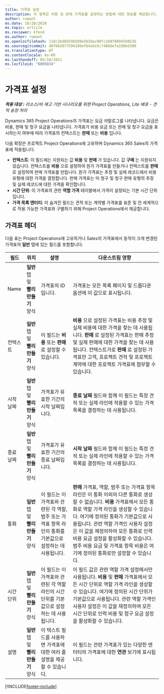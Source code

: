 ```yaml
---
title: 가격표 설정
description: 이 항목은 비용 및 판매 가격표를 설정하는 방법에 대한 정보를 제공합니다.
author: rumant
ms.date: 10/20/2020
ms.topic: article
ms.reviewer: kfend
ms.author: rumant
ms.openlocfilehash: 118c2bd6b59b509e5628ac00fc1607809458853b
ms.sourcegitcommit: 40f68387f594180af64a5e5c748b6efa188bd300
ms.translationtype: HT
ms.contentlocale: ko-KR
ms.lasthandoff: 05/10/2021
ms.locfileid: "6005034"
---
```

# <a name="set-up-price-lists"></a>가격표 설정

_**적용 대상 :** 리소스/비 재고 기반 시나리오를 위한 Project Operations, Lite 배포 - 견적 송장 처리_

Dynamics 365 Project Operations의 가격표는 요금 카탈로그를 나타냅니다. 요금은 비용, 판매 및 청구 요금을 나타냅니다. 가격표가 비용 요금 또는 판매 및 청구 요금을 표시하는지 여부에 따라 가격표의 컨텍스트는 **판매** 또는 **비용** 입니다.

다음 확장은 프로젝트 Project Operations에 고유하며 Dynamics 365 Sales의 가격표에 적용됩니다.

- **컨텍스트**: 이 필드에는 지원되는 값 **비용** 및 **판매** 가 있습니다. 값 **구매** 는 지원되지 않습니다. 컨텍스트를 **비용** 으로 설정하여 원가 가격표를 만들거나 컨텍스트를 **판매** 로 설정하여 판매 가격표를 만듭니다. 원가 가격표는 추정 및 실제 레코드에서 비용 유형에 대한 가격을 결정합니다. 판매 가격표는 미 청구 및 청구 판매 유형의 추정 및 실제 레코드에 대한 가격을 확인합니다.
- **시간 단위**: 이 가격표의 관련 **역할 가격** 테이블에서 가격이 설정되는 기본 시간 단위입니다.
- **가격 목록 엔터티**: 이 숨겨진 필드는 견적 또는 계약별 가격표를 표준 및 전 세계적으로 적용 가능한 가격표와 구별하기 위해 Project Operations에서 제공합니다.

## <a name="price-list-header"></a>가격표 헤더

다음 표는 Project Operations에 고유하거나 Sales의 가격표에서 동작이 크게 변경된 가격표의 **일반** 탭에 있는 필드를 포함합니다.

| 필드 | 위치 | 설명 | 다운스트림 영향 |
| --- | --- | --- | --- |
| Name | **일반** 탭 및 **빨리 만들기** 양식 | 가격표의 ID입니다. | 가격표는 모든 목록 페이지 및 드롭다운 옵션에 이 값으로 표시됩니다.|
| 컨텍스트 | **일반** 탭 및 **빨리 만들기** 양식 | 이 필드는 **비용** 또는 **판매** 로 설정할 수 있습니다. | **비용** 으로 설정된 가격표는 비용 추정 및 실제 비용에 대한 가격을 찾는 데 사용됩니다. **판매** 로 설정된 가격표는 판매 추정 및 실제 판매에 대한 가격을 찾는 데 사용됩니다. 컨텍스트가로 **판매** 로 설정된 가격표만 고객, 프로젝트 견적 및 프로젝트 계약에 대한 프로젝트 가격표에 첨부할 수 있습니다. |
| 시작 날짜 | **일반** 탭 및 **빨리 만들기** 양식 | 가격표가 유효한 기간의 시작 날짜입니다. | **종료 날짜** 필드와 함께 이 필드는 특정 견적 또는 실제 라인에 적용할 수 있는 가격 목록을 결정하는 데 사용됩니다. |
| 종료 날짜 | **일반** 탭 및 **빨리 만들기** 양식 | 가격표가 유효한 기간의 종료 날짜입니다. | **시작 날짜** 필드와 함께 이 필드는 특정 견적 또는 실제 라인에 적용할 수 있는 가격 목록을 결정하는 데 사용됩니다. |
| 통화 | **일반** 탭 및 **빨리 만들기** 양식 | 이 필드는 이 가격표와 관련된 각 역할, 범주 또는 가격표 항목 라인의 통화를 기본값으로 설정하는 데 사용됩니다. | **판매** 가격표, 역할, 범주 또는 가격표 항목 라인은 이 통화 이외의 다른 통화로 생성할 수 없습니다. **비용** 가격표에서 모든 통화로 역할 가격 라인을 생성할 수 있습니다. 여기에 정의된 통화가 기본값으로 사용됩니다. 관련 역할 가격인 사용자 설정은 이 값을 재정의하여 모든 통화로 인력 비용 요금 설정을 활성화할 수 있습니다. 범주 비용 요금 및 가격표 항목 비용은 여기에 정의된 통화로만 설정할 수 있습니다. |
| 시간 단위 | **일반** 탭 및 **빨리 만들기** 양식 | 이 필드는 이 가격표와 관련된 각 역할 라인의 시간 단위를 기본값으로 설정하는 데 사용됩니다. | 이 필드 값은 관련 역할 가격 설정에서만 사용됩니다. **비용** 및 **판매** 가격표에서 모든 시간 단위로 역할 가격 라인을 생성할 수 있습니다. 여기에 정의된 시간 단위가 기본값으로 사용됩니다. 관련 역할 가격인 사용자 설정은 이 값을 재정의하여 모든 시간 단위로 인력 비용 및 청구 요금 설정을 활성화할 수 있습니다. |
| 설명 | **일반** 탭 및 **빨리 만들기** 양식 | 이 텍스트 필드를 사용하면 가격표에 대한 여러 줄 설명을 제공할 수 있습니다. | 이 필드는 관련 가격표가 있는 다양한 엔터티의 가격표에 대한 **연관** 보기에 표시됩니다. |


[!INCLUDE[footer-include](../includes/footer-banner.md)]